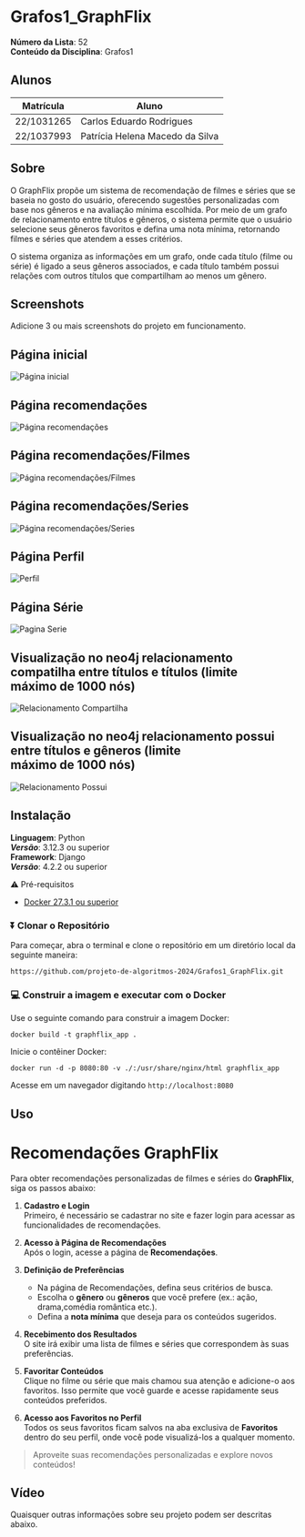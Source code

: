 # Grafos1_GraphFlix

**Número da Lista**: 52<br>
**Conteúdo da Disciplina**: Grafos1<br>

## Alunos
|Matrícula | Aluno |
| -- | -- |
| 22/1031265  |  Carlos Eduardo Rodrigues |
| 22/1037993  |  Patrícia Helena Macedo da Silva |

## Sobre 
O GraphFlix propõe um sistema de recomendação de filmes e séries que se baseia no gosto do usuário, oferecendo sugestões personalizadas com base nos gêneros e na avaliação mínima escolhida. Por meio de um grafo de relacionamento entre títulos e gêneros, o sistema permite que o usuário selecione seus gêneros favoritos e defina uma nota mínima, retornando filmes e séries que atendem a esses critérios.

O sistema organiza as informações em um grafo, onde cada título (filme ou série) é ligado a seus gêneros associados, e cada título também possui relações com outros títulos que compartilham ao menos um gênero. 

## Screenshots
Adicione 3 ou mais screenshots do projeto em funcionamento.
## Página inicial
![Página inicial](/graphflix_app/static/imgs/paginaInicial.png)
## Página recomendações
![Página recomendações](/graphflix_app/static/imgs/recomendacoes1.png)
## Página recomendações/Filmes
![Página recomendações/Filmes](/graphflix_app/static/imgs/recomendacoesFilmes.png)
## Página recomendações/Series
![Página recomendações/Series](/graphflix_app/static/imgs/recomendacoesSeries.png)
## Página Perfil
![Perfil](/graphflix_app/static/imgs/PaginaPerfil.png)
## Página Série
![Pagina Serie](/graphflix_app/static/imgs/PaginaSeries.png)
## Visualização no neo4j relacionamento compatilha entre títulos e títulos (limite máximo de 1000 nós)
![Relacionamento Compartilha](/graphflix_app/static/imgs/RelacionamentoCompartilha.png)
## Visualização no neo4j relacionamento possui entre títulos e gêneros (limite máximo de 1000 nós)
![Relacionamento Possui](/graphflix_app/static/imgs/RelacionamentoPossui.png)


## Instalação 
**Linguagem**: Python <br> 
***Versão***: 3.12.3 ou superior <br>
**Framework**: Django <br>
***Versão***: 4.2.2 ou superior <br>

⚠️ Pré-requisitos
- [Docker 27.3.1 ou superior ](https://www.docker.com/get-started)

### ⏬ Clonar o Repositório
Para começar, abra o terminal e clone o repositório em um diretório local da seguinte maneira:

```
https://github.com/projeto-de-algoritmos-2024/Grafos1_GraphFlix.git
```

### 💻 Construir a imagem e executar com o Docker
Use o seguinte comando para construir a imagem Docker:

```
docker build -t graphflix_app .
```

Inicie o contêiner Docker:

```
docker run -d -p 8080:80 -v ./:/usr/share/nginx/html graphflix_app
```
Acesse em um navegador digitando `http://localhost:8080`



## Uso 

# Recomendações GraphFlix

Para obter recomendações personalizadas de filmes e séries do **GraphFlix**, siga os passos abaixo:

1. **Cadastro e Login**  
   Primeiro, é necessário se cadastrar no site e fazer login para acessar as funcionalidades de recomendações.

2. **Acesso à Página de Recomendações**  
   Após o login, acesse a página de **Recomendações**.

3. **Definição de Preferências**  
   - Na página de Recomendações, defina seus critérios de busca.
   - Escolha o **gênero** ou **gêneros** que você prefere (ex.: ação, drama,comédia romântica etc.).
   - Defina a **nota mínima** que deseja para os conteúdos sugeridos.

4. **Recebimento dos Resultados**  
   O site irá exibir uma lista de filmes e séries que correspondem às suas preferências.

5. **Favoritar Conteúdos**  
   Clique no filme ou série que mais chamou sua atenção e adicione-o aos favoritos. Isso permite que você guarde e acesse rapidamente seus conteúdos preferidos.

6. **Acesso aos Favoritos no Perfil**  
   Todos os seus favoritos ficam salvos na aba exclusiva de **Favoritos** dentro do seu perfil, onde você pode visualizá-los a qualquer momento.

> Aproveite suas recomendações personalizadas e explore novos conteúdos!

## Vídeo 
Quaisquer outras informações sobre seu projeto podem ser descritas abaixo.




